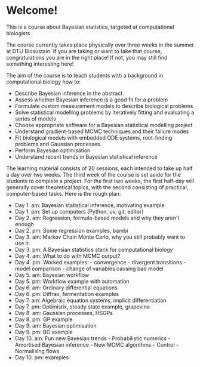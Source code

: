 # Welcome!

This is a course about Bayesian statistics, targeted at computational biologists

The course currently takes place physically over three weeks in the summer at DTU Biosustain. If you are taking or want to take that course, congratulations you are in the right place! If not, you may still find something interesting here!

The aim of the course is to teach students with a background in computational biology how to:

- Describe Bayesian inference in the abstract
- Assess whether Bayesian inference is a good fit for a problem
- Formulate custom measurement models to describe biological problems
- Solve statistical modelling problems by iteratively fitting and evaluating a series of models
- Choose appropriate software for a Bayesian statistical modelling project
- Understand gradient-based MCMC techniques and their failure modes
- Fit biological models with embedded ODE systems, root-finding problems and Gaussian processes.
- Perform Bayesian optimisation
- Understand recent trends in Bayesian statistical inference 

The learning material consists of 20 sessions, each intended to take up half a day over two weeks. The third week of the course is set aside for the students to complete a project. For the first two weeks, the first half-day will generally cover theoretical topics, with the second consisting of practical, computer-based tasks. Here is the rough plan:

- Day 1. am: Bayesian statistical inference, motivating example
- Day 1. pm: Set up computers (Python, uv, git, editor)
- Day 2. am: Regression, formula-based models and why they aren't enough
- Day 2. pm: Some regression examples, bambi
- Day 3. am: Markov Chain Monte Carlo, why you still probably want to use it.
- Day 3. pm: A Bayesian statistics stack for computational biology
- Day 4. am: What to do with MCMC output?
- Day 4. pm: Worked examples:
             - convergence
             - divergent transitions
             - model comparison
             - change of variables causing bad model
- Day 5. am: Bayesian workflow
- Day 5. pm: Workflow example with automation
- Day 6. am: Ordinary differential equations
- Day 6. pm: Diffrax, fermentation examples
- Day 7. am: Algebraic equation systems, implicit differentiation
- Day 7. pm: Optimistix, steady state example, grapevine
- Day 8. am: Gaussian processes, HSGPs
- Day 8. pm: GP example
- Day 9. am: Bayesian optimisation
- Day 9. pm: BO example
- Day 10. am: Fun new Bayesian trends
              - Probabilistic numerics
              - Amortised Bayesian inference
              - New MCMC algorithms
              - Control
              - Normalising flows
- Day 10. pm: examples 
